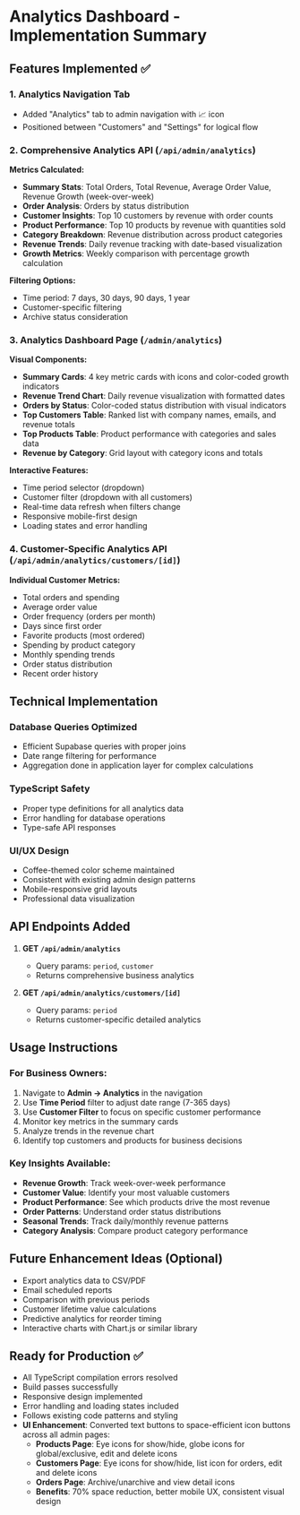 # Analytics Dashboard - Implementation Summary

## Features Implemented ✅

### 1. Analytics Navigation Tab
- Added "Analytics" tab to admin navigation with 📈 icon
- Positioned between "Customers" and "Settings" for logical flow

### 2. Comprehensive Analytics API (`/api/admin/analytics`)
**Metrics Calculated:**
- **Summary Stats**: Total Orders, Total Revenue, Average Order Value, Revenue Growth (week-over-week)
- **Order Analysis**: Orders by status distribution
- **Customer Insights**: Top 10 customers by revenue with order counts
- **Product Performance**: Top 10 products by revenue with quantities sold
- **Category Breakdown**: Revenue distribution across product categories
- **Revenue Trends**: Daily revenue tracking with date-based visualization
- **Growth Metrics**: Weekly comparison with percentage growth calculation

**Filtering Options:**
- Time period: 7 days, 30 days, 90 days, 1 year
- Customer-specific filtering
- Archive status consideration

### 3. Analytics Dashboard Page (`/admin/analytics`)
**Visual Components:**
- **Summary Cards**: 4 key metric cards with icons and color-coded growth indicators
- **Revenue Trend Chart**: Daily revenue visualization with formatted dates
- **Orders by Status**: Color-coded status distribution with visual indicators
- **Top Customers Table**: Ranked list with company names, emails, and revenue totals
- **Top Products Table**: Product performance with categories and sales data
- **Revenue by Category**: Grid layout with category icons and totals

**Interactive Features:**
- Time period selector (dropdown)
- Customer filter (dropdown with all customers)
- Real-time data refresh when filters change
- Responsive mobile-first design
- Loading states and error handling

### 4. Customer-Specific Analytics API (`/api/admin/analytics/customers/[id]`)
**Individual Customer Metrics:**
- Total orders and spending
- Average order value
- Order frequency (orders per month)
- Days since first order
- Favorite products (most ordered)
- Spending by product category
- Monthly spending trends
- Order status distribution
- Recent order history

## Technical Implementation

### Database Queries Optimized
- Efficient Supabase queries with proper joins
- Date range filtering for performance
- Aggregation done in application layer for complex calculations

### TypeScript Safety
- Proper type definitions for all analytics data
- Error handling for database operations
- Type-safe API responses

### UI/UX Design
- Coffee-themed color scheme maintained
- Consistent with existing admin design patterns
- Mobile-responsive grid layouts
- Professional data visualization

## API Endpoints Added

1. **GET `/api/admin/analytics`**
   - Query params: `period`, `customer`
   - Returns comprehensive business analytics

2. **GET `/api/admin/analytics/customers/[id]`**
   - Query params: `period`
   - Returns customer-specific detailed analytics

## Usage Instructions

### For Business Owners:
1. Navigate to **Admin → Analytics** in the navigation
2. Use **Time Period** filter to adjust date range (7-365 days)
3. Use **Customer Filter** to focus on specific customer performance
4. Monitor key metrics in the summary cards
5. Analyze trends in the revenue chart
6. Identify top customers and products for business decisions

### Key Insights Available:
- **Revenue Growth**: Track week-over-week performance
- **Customer Value**: Identify your most valuable customers
- **Product Performance**: See which products drive the most revenue
- **Order Patterns**: Understand order status distributions
- **Seasonal Trends**: Track daily/monthly revenue patterns
- **Category Analysis**: Compare product category performance

## Future Enhancement Ideas (Optional)
- Export analytics data to CSV/PDF
- Email scheduled reports
- Comparison with previous periods
- Customer lifetime value calculations
- Predictive analytics for reorder timing
- Interactive charts with Chart.js or similar library

## Ready for Production ✅
- All TypeScript compilation errors resolved
- Build passes successfully
- Responsive design implemented
- Error handling and loading states included
- Follows existing code patterns and styling
- **UI Enhancement**: Converted text buttons to space-efficient icon buttons across all admin pages:
  - **Products Page**: Eye icons for show/hide, globe icons for global/exclusive, edit and delete icons
  - **Customers Page**: Eye icons for show/hide, list icon for orders, edit and delete icons
  - **Orders Page**: Archive/unarchive and view detail icons
  - **Benefits**: 70% space reduction, better mobile UX, consistent visual design
